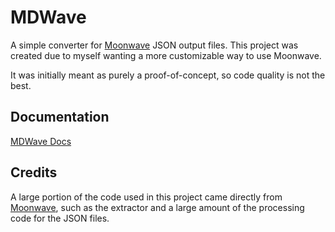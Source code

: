 # MDWave

A simple converter for [Moonwave](https://github.com/evaera/moonwave) JSON output files.
This project was created due to myself wanting a more customizable way to use Moonwave.

It was initially meant as purely a proof-of-concept, so code quality is not the best.

## Documentation

[MDWave Docs](https://docs.tijne.net/mdwave)

## Credits

A large portion of the code used in this project came directly from [Moonwave](https://github.com/evaera/moonwave), such as the extractor and a large amount of the processing code for the JSON files.
